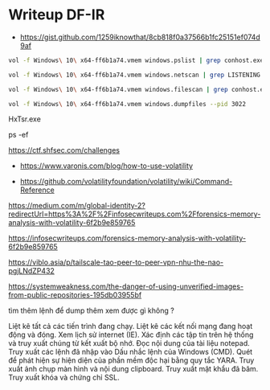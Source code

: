 # Writeup DF-IR

- https://gist.github.com/1259iknowthat/8cb818f0a37566b1fc25151ef074d9af

```bash
vol -f Windows\ 10\ x64-ff6b1a74.vmem windows.pslist | grep conhost.exe

vol -f Windows\ 10\ x64-ff6b1a74.vmem windows.netscan | grep LISTENING

vol -f Windows\ 10\ x64-ff6b1a74.vmem windows.filescan | grep conhost.exe

vol -f Windows\ 10\ x64-ff6b1a74.vmem windows.dumpfiles --pid 3022
```

HxTsr.exe

ps -ef

https://ctf.shfsec.com/challenges

- https://www.varonis.com/blog/how-to-use-volatility

- https://github.com/volatilityfoundation/volatility/wiki/Command-Reference

https://medium.com/m/global-identity-2?redirectUrl=https%3A%2F%2Finfosecwriteups.com%2Fforensics-memory-analysis-with-volatility-6f2b9e859765

https://infosecwriteups.com/forensics-memory-analysis-with-volatility-6f2b9e859765

https://viblo.asia/p/tailscale-tao-peer-to-peer-vpn-nhu-the-nao-pgjLNdZP432

https://systemweakness.com/the-danger-of-using-unverified-images-from-public-repositories-195db03955bf

tìm thêm lệnh để dump thêm xem được gì không ?

Liệt kê tất cả các tiến trình đang chạy.
Liệt kê các kết nối mạng đang hoạt động và đóng.
Xem lịch sử internet (IE).
Xác định các tập tin trên hệ thống và truy xuất chúng từ kết xuất bộ nhớ.
Đọc nội dung của tài liệu notepad.
Truy xuất các lệnh đã nhập vào Dấu nhắc lệnh của Windows (CMD).
Quét để phát hiện sự hiện diện của phần mềm độc hại bằng quy tắc YARA.
Truy xuất ảnh chụp màn hình và nội dung clipboard.
Truy xuất mật khẩu đã băm.
Truy xuất khóa và chứng chỉ SSL.
